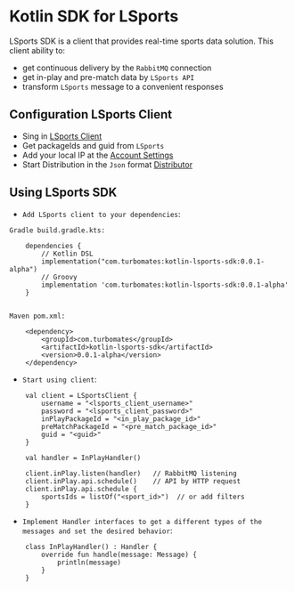# Kotlin SDK for LSports

LSports SDK is a client that provides real-time sports data solution.
This client ability to:
- get continuous delivery by the `RabbitMQ` connection 
- get in-play and pre-match data by `LSports API`
- transform `LSports` message to a convenient responses

## Configuration LSports Client

- Sing in [LSports Client](https://client.lsports.eu/)
- Get packageIds and guid from `LSports`
- Add your local IP at the [Account Settings](https://client.lsports.eu/OddService/Account)
- Start Distribution in the `Json` format [Distributor](https://client.lsports.eu/OddService/Pusher)

## Using LSports SDK

- `Add LSports client to your dependencies`: 
```
Gradle build.gradle.kts:
 
    dependencies {
        // Kotlin DSL
        implementation("com.turbomates:kotlin-lsports-sdk:0.0.1-alpha")
        // Groovy
        implementation 'com.turbomates:kotlin-lsports-sdk:0.0.1-alpha'
    }


Maven pom.xml: 

    <dependency>
        <groupId>com.turbomates</groupId>
        <artifactId>kotlin-lsports-sdk</artifactId>
        <version>0.0.1-alpha</version>
    </dependency>
```

- `Start using client`: 
```
    val client = LSportsClient {
        username = "<lsports_client_username>"
        password = "<lsports_client_password>"
        inPlayPackageId = "<in_play_package_id>"
        preMatchPackageId = "<pre_match_package_id>"
        guid = "<guid>"
    }

    val handler = InPlayHandler()
      
    client.inPlay.listen(handler)   // RabbitMQ listening
    client.inPlay.api.schedule()    // API by HTTP request
    client.inPlay.api.schedule {
        sportsIds = listOf("<sport_id>")  // or add filters
    }   
```
- `Implement Handler interfaces to get a different types of the messages and set the desired behavior`:
``` 
    class InPlayHandler() : Handler {
        override fun handle(message: Message) {
            println(message)
        }
    }
```
